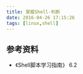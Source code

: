 ```yaml
---
title: 掌握Shell-判断
date: 2016-04-26 17:15:26
tags: [linux,shell]
---
```


## 参考资料
- 《Shell脚本学习指南》 6.2
